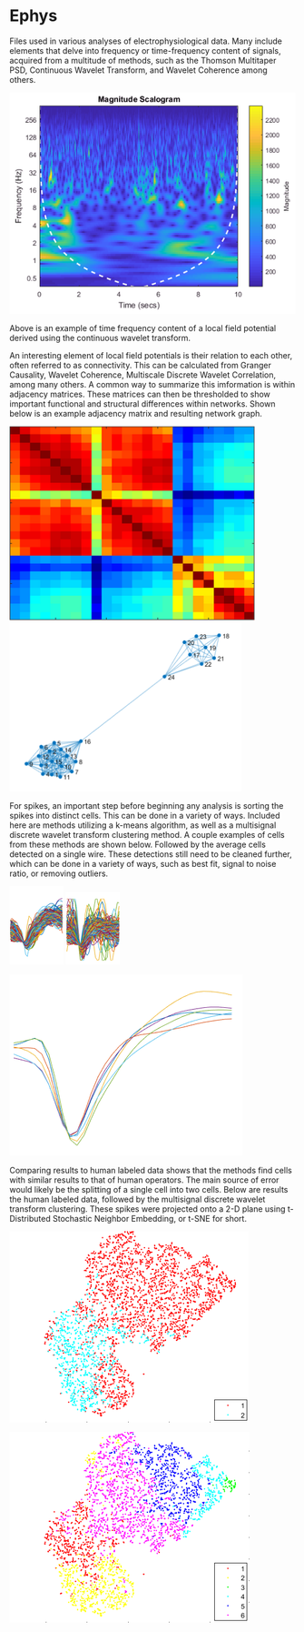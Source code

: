 # Ephys
Files used in various analyses of electrophysiological data. Many include elements that delve into frequency or time-frequency content of signals, acquired from a multitude of methods, such as the Thomson Multitaper PSD, Continuous Wavelet Transform, and Wavelet Coherence among others.

![Continuous Wavelet Transform](https://github.com/Cheer-Lab/Ephys/blob/master/cwtEx.PNG)

Above is an example of time frequency content of a local field potential derived using the continuous wavelet transform. 

An interesting element of local field potentials is their relation to each other, often referred to as connectivity. This can be calculated from Granger Causality, Wavelet Coherence, Multiscale Discrete Wavelet Correlation, among many others. A common way to summarize this imformation is within adjacency matrices. These matrices can then be thresholded to show important functional and structural differences within networks. Shown below is an example adjacency matrix and resulting network graph.

![](https://github.com/Cheer-Lab/Ephys/blob/master/adjEx.PNG) ![](https://github.com/Cheer-Lab/Ephys/blob/master/netEx.PNG)

For spikes, an important step before beginning any analysis is sorting the spikes into distinct cells. This can be done in a variety of ways. Included here are methods utilizing a k-means algorithm, as well as a multisignal discrete wavelet transform clustering method. A couple examples of cells from these methods are shown below. Followed by the average cells detected on a single wire. These detections still need to be cleaned further, which can be done in a variety of ways, such as best fit, signal to noise ratio, or removing outliers. 

![](https://github.com/Cheer-Lab/Ephys/blob/master/spkClustEx.PNG) ![](https://github.com/Cheer-Lab/Ephys/blob/master/spkClustEx2.PNG)

![](https://github.com/Cheer-Lab/Ephys/blob/master/spkAvgCells.PNG)

Comparing results to human labeled data shows that the methods find cells with similar results to that of human operators. The main source of error would likely be the splitting of a single cell into two cells. Below are results the human labeled data, followed by the multisignal discrete wavelet transform clustering. These spikes were projected onto a 2-D plane using t-Distributed Stochastic Neighbor Embedding, or t-SNE for short. 

![](https://github.com/Cheer-Lab/Ephys/blob/master/tsnePlxClustEx.PNG)

![](https://github.com/Cheer-Lab/Ephys/blob/master/tsneMdwtClustEx.PNG)
